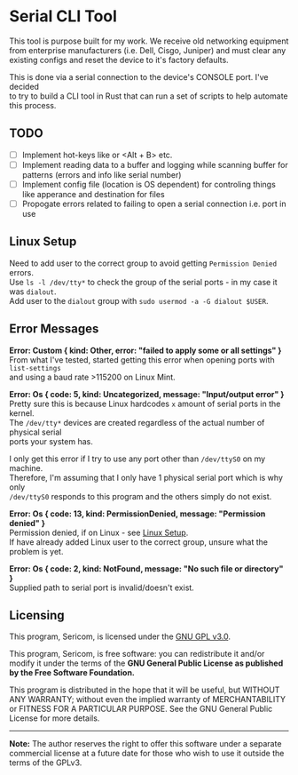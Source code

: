 # Serial CLI Tool

This tool is purpose built for my work. We receive old networking equipment  
from enterprise manufacturers (i.e. Dell, Cisgo, Juniper) and must clear any  
existing configs and reset the device to it's factory defaults.

This is done via a serial connection to the device's CONSOLE port. I've decided  
to try to build a CLI tool in Rust that can run a set of scripts to help automate  
this process.

## TODO

- [ ] Implement hot-keys like <F1> or <Alt + B> etc.
- [ ] Implement reading data to a buffer and logging while scanning buffer for patterns (errors and info like serial number)
- [ ] Implement config file (location is OS dependent) for controling things like apperance and destination for files
- [ ] Propogate errors related to failing to open a serial connection i.e. port in use

## Linux Setup

Need to add user to the correct group to avoid getting `Permission Denied` errors.  
Use `ls -l /dev/tty*` to check the group of the serial ports - in my case it was `dialout`.  
Add user to the `dialout` group with `sudo usermod -a -G dialout $USER`.

## Error Messages

**Error: Custom { kind: Other, error: "failed to apply some or all settings" }**  
From what I've tested, started getting this error when opening ports with `list-settings`  
and using a baud rate >115200 on Linux Mint.

**Error: Os { code: 5, kind: Uncategorized, message: "Input/output error" }**  
Pretty sure this is because Linux hardcodes `x` amount of serial ports in the kernel.  
The `/dev/tty*` devices are created regardless of the actual number of physical serial  
ports your system has.

I only get this error if I try to use any port other than `/dev/ttyS0` on my machine.  
Therefore, I'm assuming that I only have 1 physical serial port which is why only  
`/dev/ttyS0` responds to this program and the others simply do not exist.

**Error: Os { code: 13, kind: PermissionDenied, message: "Permission denied" }**  
Permission denied, if on Linux - see [Linux Setup](#linux-setup).  
If have already added Linux user to the correct group, unsure what the problem is yet.

**Error: Os { code: 2, kind: NotFound, message: "No such file or directory" }**  
Supplied path to serial port is invalid/doesn't exist.

## Licensing

This program, Sericom, is licensed under the [GNU GPL v3.0]().

This program, Sericom, is free software: you can redistribute it and/or modify
it under the terms of the **GNU General Public License as published by
the Free Software Foundation.**

This program is distributed in the hope that it will be useful,
but WITHOUT ANY WARRANTY; without even the implied warranty of
MERCHANTABILITY or FITNESS FOR A PARTICULAR PURPOSE.  See the
GNU General Public License for more details.

---
**Note:** The author reserves the right to offer this software under a separate
commercial license at a future date for those who wish to use it outside
the terms of the GPLv3.
